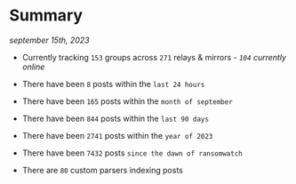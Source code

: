 
# Summary
_september 15th, 2023_

- Currently tracking `153` groups across `271` relays & mirrors - _`104` currently online_

- There have been `8` posts within the `last 24 hours`

- There have been `165` posts within the `month of september`

- There have been `844` posts within the `last 90 days`

- There have been `2741` posts within the `year of 2023`

- There have been `7432` posts `since the dawn of ransomwatch`

- There are `80` custom parsers indexing posts
